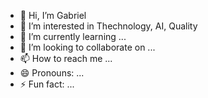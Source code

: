 - 👋 Hi, I’m Gabriel
- 👀 I’m interested in Thechnology, AI, Quality
- 🌱 I’m currently learning ...
- 💞️ I’m looking to collaborate on ...
- 📫 How to reach me ...
- 😄 Pronouns: ...
- ⚡ Fun fact: ...

<!---
gahuc/gahuc is a ✨ special ✨ repository because its `README.md` (this file) appears on your GitHub profile.
You can click the Preview link to take a look at your changes.
--->
